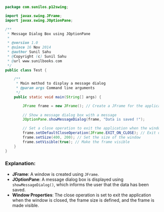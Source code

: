 
```java
package com.sunilos.p12swing;

import javax.swing.JFrame;
import javax.swing.JOptionPane;

/**
 * Message Dialog Box using JOptionPane
 * 
 * @version 1.0
 * @since 16 Nov 2014
 * @author Sunil Sahu
 * @Copyright (c) Sunil Sahu
 * @url www.sunilbooks.com
 */
public class Test {

    /**
     * Main method to display a message dialog
     * @param args Command line arguments
     */
    public static void main(String[] args) {

        JFrame frame = new JFrame(); // Create a JFrame for the application
        
        // Show a message dialog box with a message
        JOptionPane.showMessageDialog(frame, "Data is saved !");

        // Set a close operation to exit the application when the window is closed
        frame.setDefaultCloseOperation(JFrame.EXIT_ON_CLOSE); // Exit on close
        frame.setSize(400, 200); // Set the size of the window
        frame.setVisible(true); // Make the frame visible
    }
}
```

### Explanation:
- **JFrame**: A window is created using `JFrame`.
- **JOptionPane**: A message dialog box is displayed using `showMessageDialog()`, which informs the user that the data has been saved.
- **Window Properties**: The close operation is set to exit the application when the window is closed, the frame size is defined, and the frame is made visible. 


